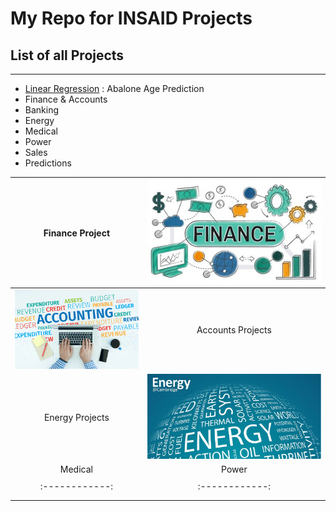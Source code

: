 # My Repo for INSAID Projects

## List of all Projects

------------

- [Linear Regression](https://github.com/FaizReza/Python_for_DS/tree/main/ML_Projects/Foundation/LinearRegression "Linear Regression") : Abalone Age Prediction
- Finance & Accounts
- Banking
- Energy
- Medical
- Power
- Sales
- Predictions

|Finance Project| [![Fin](https://raw.githubusercontent.com/FaizReza/Python_for_DS/main/Images/05.%20Finance.jpg "Fin")](https://raw.githubusercontent.com/FaizReza/Python_for_DS/main/Images/05.%20Finance.jpg "Fin")|
| :------------: | :------------: |
| ![](https://raw.githubusercontent.com/FaizReza/Python_for_DS/main/Images/02.%20Accounting.jpg)  |   Accounts Projects |
| Energy Projects  | [![](https://raw.githubusercontent.com/FaizReza/Python_for_DS/main/Images/04.%20Energy.jpg)](https://raw.githubusercontent.com/FaizReza/Python_for_DS/main/Images/04.%20Energy.jpg)   |
| Medical  |  Power  |
   |   |
| :------------: | :------------: |
|   |   |
|   |   |
